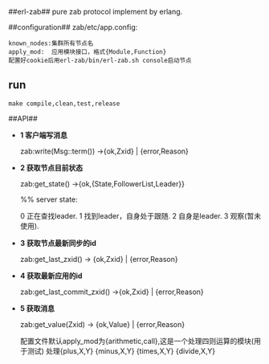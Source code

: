 ##erl-zab##
pure zab protocol implement by erlang.


##configuration##
zab/etc/app.config:

	known_nodes:集群所有节点名
	apply_mod:  应用模块接口，格式{Module,Function}
	配置好cookie后用erl-zab/bin/erl-zab.sh console启动节点


## run ##
	
	make compile,clean,test,release


##API##


- **1 客户端写消息**
	
	zab:write(Msg::term()) ->{ok,Zxid} | {error,Reason}



- **2 获取节点目前状态**
	
	zab:get_state() ->{ok,{State,FollowerList,Leader}}
	
	%% server state:


	0  正在查找leader.
	1  找到leader，自身处于跟随.
	2  自身是leader.
	3  观察(暂未使用).

- **3 获取节点最新同步的id**
	
	zab:get_last_zxid() -> {ok,Zxid} | {error,Reason}
	

- **4 获取最新应用的id**
   
	zab:get_last_commit_zxid() ->{ok,Zxid} | {error,Reason}
    

- **5 获取消息**

	zab:get_value(Zxid) -> {ok,Value} | {error,Reason}
    
	配置文件默认apply_mod为{arithmetic,call},这是一个处理四则运算的模块(用于测试)
	处理{plus,X,Y}
		{minus,X,Y}
		{times,X,Y}
		{divide,X,Y}
